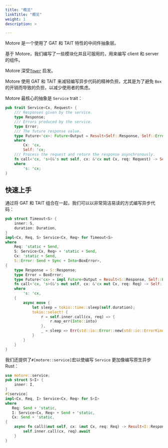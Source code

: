 ```yaml
---
title: "概览"
linkTitle: "概览"
weight: 1
description: >

---
```


Motore 是一个使用了 GAT 和 TAIT 特性的中间件抽象层。

基于 Motore，我们编写了一些模块化并且可服用的，用来编写 client 和 server 的组件。

Motore 深受[`Tower`][Tower] 启发。

Motore 使用 GAT 和 TAIT 来减轻编写异步代码的精神负担，尤其是为了避免 `Box` 的开销而导致的负担，以减少使用者的焦虑。

Motore 最核心的抽象是 `Service` trait：

```rust
pub trait Service<Cx, Request> {
    /// Responses given by the service.
    type Response;
    /// Errors produced by the service.
    type Error;
    /// The future response value.
    type Future<'cx>: Future<Output = Result<Self::Response, Self::Error>> + Send + 'cx
    where
        Cx: 'cx,
        Self: 'cx;
    /// Process the request and return the response asynchronously.
    fn call<'cx, 's>(&'s mut self, cx: &'cx mut Cx, req: Request) -> Self::Future<'cx>
    where
        's: 'cx;
}
```
## 快速上手

通过将 GAT 和 TAIT 组合在一起，我们可以以非常简洁易读的方式编写异步代码：

```rust
pub struct Timeout<S> {
    inner: S,
    duration: Duration,
}
impl<Cx, Req, S> Service<Cx, Req> for Timeout<S>
where
    Req: 'static + Send,
    S: Service<Cx, Req> + 'static + Send,
    Cx: 'static + Send,
    S::Error: Send + Sync + Into<BoxError>,
{
    type Response = S::Response;
    type Error = BoxError;
    type Future<'cx> = impl Future<Output = Result<S::Response, Self::Error>> + 'cx;
    fn call<'cx, 's>(&'s mut self, cx: &'cx mut Cx, req: Req) -> Self::Future<'cx>
    where
        's: 'cx,
    {
        async move {
            let sleep = tokio::time::sleep(self.duration);
            tokio::select! {
                r = self.inner.call(cx, req) => {
                    r.map_err(Into::into)
                },
                _ = sleep => Err(std::io::Error::new(std::io::ErrorKind::TimedOut, "service time out").into()),
            }
        }
    }
}
```

我们还提供了`#[motore::service]`宏以使编写 `Service` 更加像编写原生异步 Rust：

```rust
use motore::service;
pub struct S<I> {
    inner: I,
}
#[service]
impl<Cx, Req, I> Service<Cx, Req> for S<I>
where
   Req: Send + 'static,
   I: Service<Cx, Req> + Send + 'static,
   Cx: Send + 'static,
{
    async fn call(&mut self, cx: &mut Cx, req: Req) -> Result<I::Response, I::Error> {
        self.inner.call(cx, req).await
    }
}
```

[Tower]: https://github.com/tower-rs/tower
